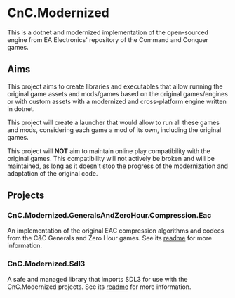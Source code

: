 # CnC.Modernized

This is a dotnet and modernized implementation of the open-sourced engine from EA Electronics' repository of the Command
and Conquer games.

## Aims

This project aims to create libraries and executables that allow running the original game assets and mods/games based
on the original games/engines or with custom assets with a modernized and cross-platform engine written in dotnet.

This project will create a launcher that would allow to run all these games and mods, considering each game a mod of its
own, including the original games.

This project will **NOT** aim to maintain online play compatibility with the original games. This compatibility will not
actively be broken and will be maintained, as long as it doesn't stop the progress of the modernization and adaptation
of the original code.

## Projects

### CnC.Modernized.GeneralsAndZeroHour.Compression.Eac

An implementation of the original EAC compression algorithms and codecs from the C&C Generals and Zero Hour games. See
its [readme](CnC.Modernized.GeneralsAndZeroHour.Compression.Eac/README.md) for more information.

### CnC.Modernized.Sdl3

A safe and managed library that imports SDL3 for use with the CnC.Modernized projects. See
its [readme](CnC.Modernized.Sdl3/README.md) for more information.
